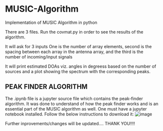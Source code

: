 # MUSIC-Algorithm
Implementation of MUSIC Algorithm in python

There are 3 files. Run the covmat.py in order to see the results of the algorithm.

It will ask for 3 inputs
One is the number of array elements, second is the spacing between each array in the antenna array, and the third is the number of incoming/input signals

It will print estimated DOAs viz. angles in degreess based on the number of sources and a plot showing the spectrum with the corresponding peaks.

## PEAK FINDER ALGORITHM
The .ipynb file is a jupyter source file which contains the peak-finder algorithm. It was done to understand of how the peak finder works and is an essential part of the MUSIC algorithm as well.
One must have a jupyter notebook installed. Follow the below instructions to download it:
![image](https://github.com/user-attachments/assets/7e26efc2-b299-43a3-bd28-e3222d1efe2d)

Further inprovements/changes will be updated....
THANK YOU!!!!
